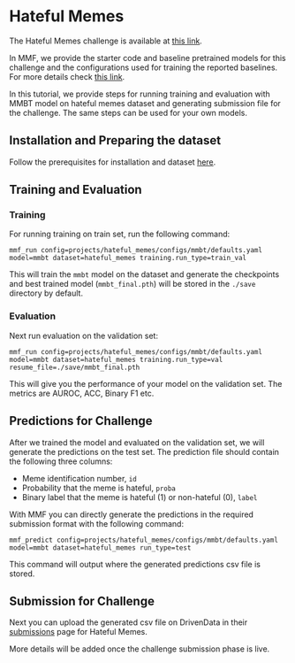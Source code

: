 # Hateful Memes

The Hateful Memes challenge is available at [this link](https://www.drivendata.org/competitions/64/hateful-memes).

In MMF, we provide the starter code and baseline pretrained models for this challenge and the configurations used for training the reported baselines. For more details check [this link](https://github.com/facebookresearch/mmf/tree/master/projects/hateful_memes).

In this tutorial, we provide steps for running training and evaluation with MMBT model on hateful memes dataset and generating submission file for the challenge. The same steps can be used for your own models.

## Installation and Preparing the dataset

Follow the prerequisites for installation and dataset [here](https://github.com/facebookresearch/mmf/tree/master/projects/hateful_memes#prerequisites).

## Training and Evaluation

### Training
For running training on train set, run the following command:
```
mmf_run config=projects/hateful_memes/configs/mmbt/defaults.yaml model=mmbt dataset=hateful_memes training.run_type=train_val
```
This will train the `mmbt` model on the dataset and generate the checkpoints and best trained model (`mmbt_final.pth`) will be stored in the `./save` directory by default.

### Evaluation

Next run evaluation on the validation set:
```
mmf_run config=projects/hateful_memes/configs/mmbt/defaults.yaml model=mmbt dataset=hateful_memes training.run_type=val resume_file=./save/mmbt_final.pth
```
This will give you the performance of your model on the validation set. The metrics are AUROC, ACC, Binary F1 etc.


## Predictions for Challenge

After we trained the model and evaluated on the validation set, we will generate the predictions on the test set. The prediction file should contain the following three columns:

- Meme identification number, `id`
- Probability that the meme is hateful, `proba`
- Binary label that the meme is hateful (1) or non-hateful (0), `label`


With MMF you can directly generate the predictions in the required submission format with the following command:

```
mmf_predict config=projects/hateful_memes/configs/mmbt/defaults.yaml model=mmbt dataset=hateful_memes run_type=test
```

This command will output where the generated predictions csv file is stored.

## Submission for Challenge

Next you can upload the generated csv file on DrivenData in their [submissions](https://www.drivendata.org/competitions/64/hateful-memes/submissions/) page for Hateful Memes.

More details will be added once the challenge submission phase is live.

